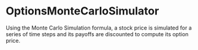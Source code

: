 # OptionsMonteCarloSimulator
Using the Monte Carlo Simulation formula, a stock price is simulated for a series of time steps and its payoffs are discounted to compute its option price.
